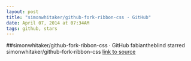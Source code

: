 ```yaml
---
layout: post
title: "simonwhitaker/github-fork-ribbon-css · GitHub"
date: April 07, 2014 at 07:34AM
tags: github, stars
---
```

##simonwhitaker/github-fork-ribbon-css · GitHub
fabiantheblind starred simonwhitaker/github-fork-ribbon-css
[link to source](http://ift.tt/1oFMArK) 
